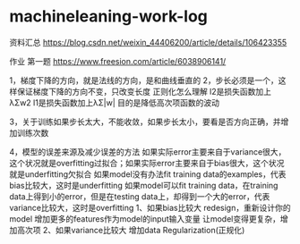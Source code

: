 # machineleaning-work-log
资料汇总
https://blog.csdn.net/weixin_44406200/article/details/106423355

作业
第一题
https://www.freesion.com/article/6038906141/


1，梯度下降的方向，就是法线的方向，是和曲线垂直的
2，步长必须是一个，这样保证梯度下降的方向不变，只改变长度
正则化怎么理解
l2是损失函数加上λΣw2 
l1是损失函数加上λΣ|w|
目的是降低高次项函数的波动

3，关于训练如果步长太大，不能收敛，如果步长太小，要看是否方向正确，并增加训练次数

4，模型的误差来源及减少误差的方法
如果实际error主要来自于variance很大，这个状况就是overfitting过拟合；如果实际error主要来自于bias很大，这个状况就是underfitting欠拟合
如果model没有办法fit training data的examples，代表bias比较大，这时是underfitting
如果model可以fit training data，在training data上得到小的error，但是在testing data上，却得到一个大的error，代表variance比较大，这时是overfitting
1、如果bias比较大
redesign，重新设计你的model
增加更多的features作为model的input输入变量
让model变得更复杂，增加高次项
2、如果variance比较大
增加data
Regularization(正规化)
